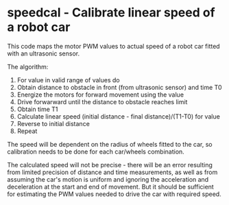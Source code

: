# speedcal - Calibrate linear speed of a robot car

This code maps the motor PWM values to actual speed of a robot car fitted with an ultrasonic sensor.

The algorithm:
1. For value in valid range of values do
2. Obtain distance to obstacle in front (from ultrasonic sensor) and time T0
3. Energize the motors for forward movement using the value
4. Drive forwarward until the distance to obstacle reaches limit
5. Obtain time T1
6. Calculate linear speed (initial distance - final distance)/(T1-T0) for value
7. Reverse to initial distance
8. Repeat

The speed will be dependent on the radius of wheels fitted to the car, so calibration needs
to be done for each car/wheels combination.

The calculated speed will not be precise - there will be an error resulting from limited
precision of distance and time measurements, as well as from assuming the car's motion is uniform and
ignoring the acceleration and deceleration at the start and end of movement. But it should be sufficient
for estimating the PWM values needed to drive the car with required speed.
